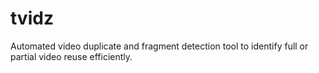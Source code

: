 # tvidz
Automated video duplicate and fragment detection tool to identify full or partial video reuse efficiently.
